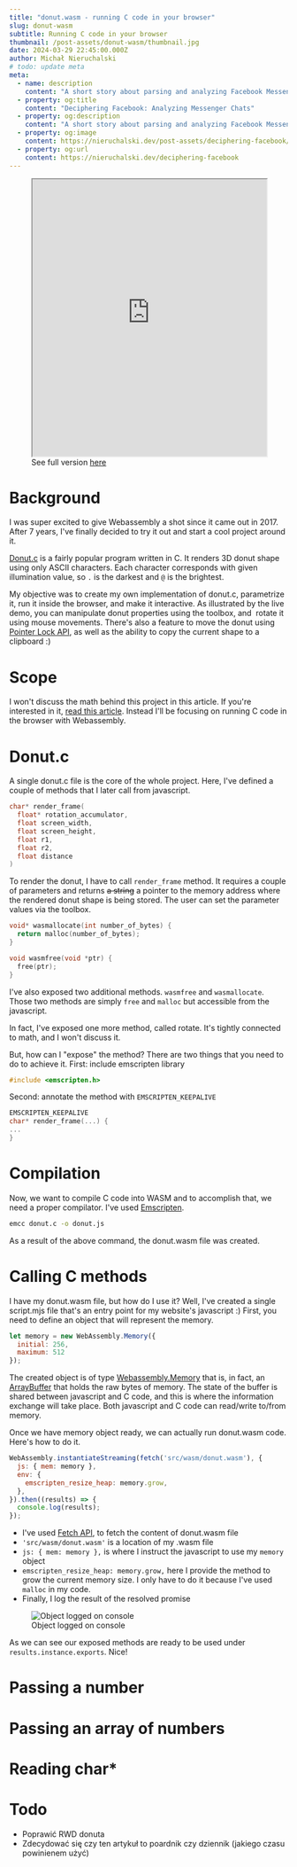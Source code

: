 ```yaml
---
title: "donut.wasm - running C code in your browser"
slug: donut-wasm
subtitle: Running C code in your browser
thumbnail: /post-assets/donut-wasm/thumbnail.jpg
date: 2024-03-29 22:45:00.000Z
author: Michał Nieruchalski
# todo: update meta
meta:
  - name: description
    content: "A short story about parsing and analyzing Facebook Messenger Chats"
  - property: og:title
    content: "Deciphering Facebook: Analyzing Messenger Chats"
  - property: og:description
    content: "A short story about parsing and analyzing Facebook Messenger Chats"
  - property: og:image
    content: https://nieruchalski.dev/post-assets/deciphering-facebook/header.jpg
  - property: og:url
    content: https://nieruchalski.dev/deciphering-facebook
---
```


<figure>
  <iframe
    allow="clipboard-write"
    width="100%"
    height="500px"
    src="https://donut.nieruchalski.dev"></iframe>
    <figcaption>
      See full version 
      <a href="https://donut.nieruchalski.dev" target="_blank">here</a>
    </figcaption>
</figure>


# Background
I was super excited to give Webassembly a shot since it came out in 2017. After 7 years, I've finally decided to try it out and start a cool project around it.

<a href="https://www.a1k0n.net/2006/09/15/obfuscated-c-donut.html">Donut.c</a> is a fairly popular program written in C. It renders 3D donut shape using only ASCII characters. Each character corresponds with given illumination value, so `.` is the darkest and `@` is the brightest.

My objective was to create my own implementation of donut.c, parametrize it, run it inside the browser, and make it interactive. As illustrated by the live demo, you can manipulate donut properties using the toolbox, and  rotate it using mouse movements. There's also a feature to move the donut using 
<a href="https://developer.mozilla.org/en-US/docs/Web/API/Pointer_Lock_API">Pointer Lock API</a>, as well as the ability to copy the current shape to a clipboard :)

# Scope
I won't discuss the math behind this project in this article. If you're interested in it, 
<a href="https://www.a1k0n.net/2011/07/20/donut-math.html">read this article</a>.
Instead I'll be focusing on running C code in the browser with Webassembly.

# Donut.c
A single donut.c file is the core of the whole project. Here, I've defined a couple of methods that I later call from javascript.
```c
char* render_frame(
  float* rotation_accumulator, 
  float screen_width, 
  float screen_height, 
  float r1,
  float r2,
  float distance
)
```

To render the donut, I have to call `render_frame` method. It requires a couple of parameters and returns ~~a string~~ a pointer to the memory address where the rendered donut shape is being stored. The user can set the parameter values via the toolbox. 

```c
void* wasmallocate(int number_of_bytes) {
  return malloc(number_of_bytes);
}
```

```c
void wasmfree(void *ptr) {
  free(ptr);
}
```

I've also exposed two additional methods. `wasmfree` and `wasmallocate`. Those two methods are simply `free` and `malloc` but accessible from the javascript.

In fact, I've exposed one more method, called rotate. It's tightly connected to math, and I won't discuss it.

But, how can I "expose" the method? There are two things that you need to do to achieve it.
First: include emscripten library
```c
#include <emscripten.h>
```
Second: annotate the method with `EMSCRIPTEN_KEEPALIVE`
```c
EMSCRIPTEN_KEEPALIVE
char* render_frame(...) {
...
}
```

# Compilation
Now, we want to compile C code into WASM and to accomplish that, we need a proper compilator. I've used 
<a href="https://emscripten.org/">Emscripten</a>.
```bash
emcc donut.c -o donut.js
```
As a result of the above command, the donut.wasm file was created.

# Calling C methods
I have my donut.wasm file, but how do I use it? Well, 
I've created a single script.mjs file that's an entry point for my website's javascript :)
First, you need to define an object that will represent the memory.

```javascript
let memory = new WebAssembly.Memory({
  initial: 256,
  maximum: 512
});
```
The created object is of type 
<a href="https://developer.mozilla.org/en-US/docs/WebAssembly/JavaScript_interface/Memory">Webassembly.Memory</a>
that is, in fact, an 
<a href="https://developer.mozilla.org/en-US/docs/Web/JavaScript/Reference/Global_Objects/ArrayBuffer">ArrayBuffer</a>
that holds the raw bytes of memory. The state of the buffer is shared between javascript and C code, and this is where the information exchange will take place. Both javascript and C code can read/write to/from memory.

Once we have memory object ready, we can actually run donut.wasm code. Here's how to do it.
```javascript
WebAssembly.instantiateStreaming(fetch('src/wasm/donut.wasm'), {
  js: { mem: memory },
  env: { 
    emscripten_resize_heap: memory.grow,
  },
}).then((results) => {
  console.log(results);
});
```
* I've used 
<a href="https://developer.mozilla.org/en-US/docs/Web/API/Fetch_API">Fetch API</a>, to fetch the content of donut.wasm file
* `'src/wasm/donut.wasm'` is a location of my .wasm file
* `js: { mem: memory },` is where I instruct the javascript to use my `memory` object
* `emscripten_resize_heap: memory.grow,` here I provide the method to grow the current memory size. I only have to do it because I've used `malloc` in my code.
* Finally, I log the result of the resolved promise

<figure>
  <img
    src="/post-assets/donut-wasm/consolelog.png"
    alt="Object logged on console"
    title="Object logged on console"
  />
  <figcaption>Object logged on console</figcaption>
</figure>

As we can see our exposed methods are ready to be used under `results.instance.exports`. Nice!

# Passing a number

# Passing an array of numbers

# Reading char*

# Todo
* Poprawić RWD donuta
* Zdecydować się czy ten artykuł to poardnik czy dziennik (jakiego czasu powinienem użyć)